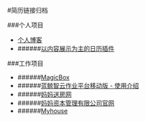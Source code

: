 #简历链接归档

###个人项目
* [个人博客](http:www.sephenry.me "个人博客")
* ######[以内容展示为主的日历插件](https://github.com/HenryYong/Calendar "日历插件")

###工作项目
* ######[MagicBox](http://o.bkclouds.cc/static_api/v3/index.html "MagicBox")
* ######[蓝鲸智云作业平台移动版 - 使用介绍](http://mp.weixin.qq.com/s?__biz=MjM5NTcxMTE2Nw==&mid=2653115126&idx=1&sn=ccd4be434179ca5d8f38c3dbca624a6a&chksm=bd23a3268a542a3055831eb19fa16e4e35f8790d35b7eb17933f0d6a83898a415d6c66128731&mpshare=1&scene=1&srcid=1126mWQ2DMh2BKKOBVCIIJtM#rd "ijobs")
* ######[妈妈送房网](http://m.mmsfang.com "妈妈送房网")
* ######[妈妈资本管理有限公司官网](http://m.88mmmoney.com "妈妈资本管理有限公司官网")
* ######[Myhouse](http://www.house114.com.cn/ "Myhouse")
